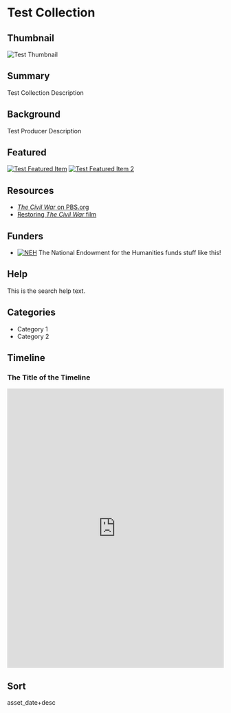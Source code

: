 # Test Collection

## Thumbnail

![Test Thumbnail](https://s3.amazonaws.com/americanarchive.org/special-collections/CivilWarKenBurns.jpg "Test Thumbnail")

## Summary

Test Collection Description

## Background

Test Producer Description

## Featured

[![Test Featured Item](http://americanarchive.org.s3.amazonaws.com/thumbnail/cpb-aacip_509-2r3nv99t98.jpg)](/catalog/cpb-aacip_111-21ghx7d6)
[![Test Featured Item 2](http://americanarchive.org.s3.amazonaws.com/thumbnail/cpb-aacip_509-6h4cn6zm21.jpg)](/catalog/cpb-aacip_111-21ghx7d6)

## Resources

- [<em>The Civil War</em> on PBS.org](http://www.pbs.org/kenburns/civil-war/)
- [Restoring <em>The Civil War</em> film](http://www.pbs.org/kenburns/civil-war/restoring-film/)

## Funders

- [![NEH](https://s3.amazonaws.com/americanarchive.org/org-logos/neh_logo.jpg)](https://www.neh.gov/) The National Endowment for the Humanities funds stuff like this!

## Help

This is the search help text.

## Categories

- Category 1
- Category 2

## Timeline

### The Title of the Timeline

<iframe src='https://cdn.knightlab.com/libs/timeline3/latest/embed/index.html?source=1ISfXGK8EEuqCGcONWfekjLZhInxFQyFWwBAl2FbkIxs&font=Default&lang=en&initial_zoom=2&height=650&width=100%' height='650' width="100%" frameborder='0'></iframe>

## Sort

asset_date+desc
